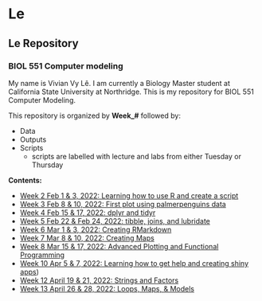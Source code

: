 # Le

## Le Repository

### BIOL 551 Computer modeling

My name is Vivian Vy Lê. I am currently a Biology Master student at California State University at Northridge. This is my repository for BIOL 551 Computer Modeling.

This repository is organized by **Week\_#** followed by:

-   Data
-   Outputs
-   Scripts
    -   scripts are labelled with lecture and labs from either Tuesday or Thursday

**Contents:**

-   [Week 2 Feb 1 & 3, 2022: Learning how to use R and create a script](https://github.com/Biol551-CSUN/Le/tree/main/Week_2)
-   [Week 3 Feb 8 & 10, 2022: First plot using palmerpenguins data](https://github.com/Biol551-CSUN/Le/tree/main/Week_3)
-   [Week 4 Feb 15 & 17, 2022: dplyr and tidyr](https://github.com/Biol551-CSUN/Le/tree/main/Week_4)
-   [Week 5 Feb 22 & Feb 24, 2022: tibble, joins, and lubridate](https://github.com/Biol551-CSUN/Le/tree/main/Week_5)
-   [Week 6 Mar 1 & 3, 2022: Creating RMarkdown](https://github.com/Biol551-CSUN/Le/tree/main/Week_6)
-   [Week 7 Mar 8 & 10, 2022: Creating Maps](https://github.com/Biol551-CSUN/Le/tree/main/Week_7)
-   [Week 8 Mar 15 & 17, 2022: Advanced Plotting and Functional Programming](https://github.com/Biol551-CSUN/Le/tree/main/Week_8)
-   [Week 10 Apr 5 & 7, 2022: Learning how to get help and creating shiny apps](https://github.com/Biol551-CSUN/Le/tree/main/Week_10))
-   [Week 12 April 19 & 21, 2022: Strings and Factors](https://github.com/Biol551-CSUN/Le/tree/main/Week_12)
-   [Week 13 April 26 & 28, 2022: Loops, Maps, & Models](https://github.com/Biol551-CSUN/Le/tree/main/Week_13)
